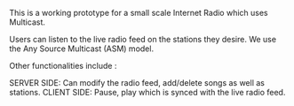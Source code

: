 This is a working prototype for a small scale Internet Radio which uses Multicast. 

Users can listen to the live radio feed on the stations they desire. We use the Any Source Multicast (ASM) model.

Other functionalities include :

SERVER SIDE: Can modify the radio feed, add/delete songs as well as stations.
CLIENT SIDE: Pause, play  which is synced with the live radio feed.
